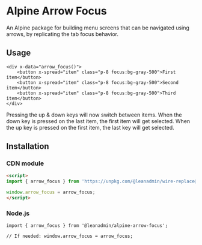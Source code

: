 # Alpine Arrow Focus

An Alpine package for building menu screens that can be navigated using arrows, by replicating the tab focus behavior.

## Usage

```
<div x-data="arrow_focus()">
    <button x-spread="item" class="p-8 focus:bg-gray-500">First item</button>
    <button x-spread="item" class="p-8 focus:bg-gray-500">Second item</button>
    <button x-spread="item" class="p-8 focus:bg-gray-500">Third item</button>
</div>
```

Pressing the up & down keys will now switch between items. When the down key is pressed on the last item, the first item will get selected. When the up key is pressed on the first item, the last key will get selected.

## Installation

### CDN module

```html
<script>
import { arrow_focus } from 'https://unpkg.com/@leanadmin/wire-replace@0.1.0';

window.arrow_focus = arrow_focus;
</script>
```

### Node.js

```
import { arrow_focus } from '@leanadmin/alpine-arrow-focus';

// If needed: window.arrow_focus = arrow_focus;
```
